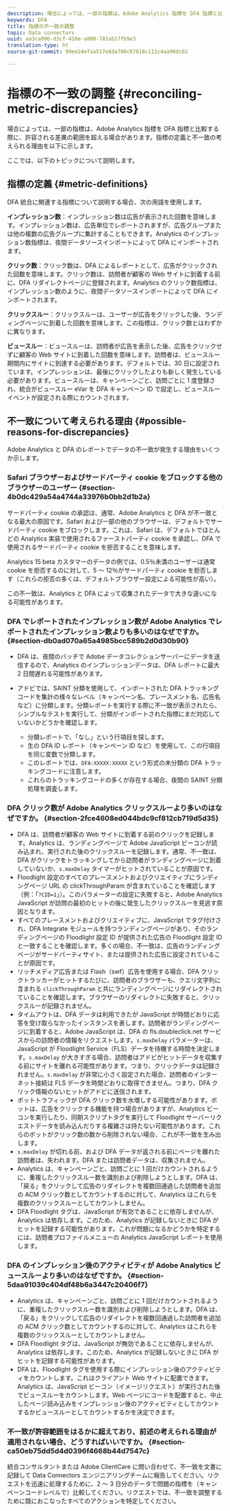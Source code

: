 ```yaml
---
description: 場合によっては、一部の指標は、Adobe Analytics 指標を DFA 指標と比較する際に、許容される差異の範囲を超える場合があります。指標の定義と不一致の考えられる理由を以下に示します。
keywords: DFA
title: 指標の不一致の調整
topic: Data connectors
uuid: aa3ca006-d3cf-410e-a000-781ab17fb9e3
translation-type: ht
source-git-commit: 99ee24efaa517e8da700c67818c111c4aa90dc02

---
```



# 指標の不一致の調整 {#reconciling-metric-discrepancies}

場合によっては、一部の指標は、Adobe Analytics 指標を DFA 指標と比較する際に、許容される差異の範囲を超える場合があります。指標の定義と不一致の考えられる理由を以下に示します。

ここでは、以下のトピックについて説明します。

## 指標の定義 {#metric-definitions}

DFA 統合に関連する指標について説明する場合、次の用語を使用します。

**インプレッション数**：インプレッション数は広告が表示された回数を意味します。インプレッション数は、広告単位でレポートされますが、広告グループまたは他の複数の広告グループに集計することもできます。Analytics のインプレッション数指標は、夜間データソースインポートによって DFA にインポートされます。

**クリック数**：クリック数は、DFA によるレポートとして、広告がクリックされた回数を意味します。クリック数は、訪問者が顧客の Web サイトに到着する前に、DFA リダイレクトページに登録されます。Analytics のクリック数指標は、インプレッション数のように、夜間データソースインポートによって DFA にインポートされます。

**クリックスルー**：クリックスルーは、ユーザーが広告をクリックした後、ランディングページに到着した回数を意味します。この指標は、クリック数とはわずかに異なります。

**ビュースルー**：ビュースルーは、訪問者が広告を表示した後、広告をクリックせずに顧客の Web サイトに到着した回数を意味します。訪問者は、ビュースルー期間内にサイトに到達する必要があります。デフォルトでは、30 日に設定されています。インプレッションは、最後にクリックしたよりも新しく発生している必要があります。ビュースルーは、キャンペーンごと、訪問ごとに 1 度登録され、統合がビュースルー eVar を DFA キャンペーン ID で設定し、ビュースルーイベントが設定される際にカウントされます。

## 不一致について考えられる理由 {#possible-reasons-for-discrepancies}

Adobe Analytics と DFA のレポートでデータの不一致が発生する理由をいくつか示します。

### Safari ブラウザーおよびサードパーティ cookie をブロックする他のブラウザーのユーザー {#section-4b0dc429a54a4744a33976b0bb2d1b2a}

サードパーティ cookie の承認は、通常、Adobe Analytics と DFA が不一致となる最大の原因です。Safari および一部の他のブラウザーは、デフォルトでサードパーティ cookie をブロックします。これは、Safari は、デフォルトでほとんどの Analytics 実装で使用されるファーストパーティ cookie を承認し、DFA で使用されるサードパーティ cookie を拒否することを意味します。

Analytics 15 beta カスタマーのデータの例では、0.5％未満のユーザーは通常 cookie を拒否するのに対して、5 ～ 12％がサードパーティ cookie を拒否します（これらの拒否の多くは、デフォルトブラウザー設定による可能性が高い）。

この不一致は、Analytics と DFA によって収集されたデータで大きな違いになる可能性があります。

### DFA でレポートされたインプレッション数が Adobe Analytics でレポートされたインプレッション数よりも多いのはなぜですか。 {#section-db0ad070a65a4985bcc589b2d0d30b90}

* DFA は、夜間のバッチで Adobe データコレクションサーバーにデータを送信するので、Analytics のインプレッションデータは、DFA レポートに最大 2 日間遅れる可能性があります。
* アドビでは、SAINT 分類を使用して、インポートされた DFA トラッキングコードを集計の様々なレベル（キャンペーン名、プレースメント名、広告名など）に分類します。分類レポートを実行する際に不一致が表示されたら、シンプルなテストを実行して、分類がインポートされた指標にまだ対応していないかどうかを確認します。

   * 分類レポートで、「なし」という行項目を探します。
   * 生の DFA ID レポート（キャンペーン ID など）を使用して、この行項目を同じ変数で分類します。
   * このレポートでは、`DFA:XXXXX:XXXXX` という形式の未分類の DFA トラッキングコードに注意します。
   * これらのトラッキングコードの多くが存在する場合、夜間の SAINT 分類処理を調査します。

### DFA クリック数が Adobe Analytics クリックスルーより多いのはなぜですか。 {#section-2fce4608ed044bdc9cf812cb719d5d35}

* DFA は、訪問者が顧客の Web サイトに到着する前のクリックを記録します。Analytics は、ランディングページで Adobe JavaScript ビーコンが読み込まれ、実行された後のクリックスルーを記録します。通常、不一致は、DFA がクリックをトラッキングしてから訪問者がランディングページに到着していないか、`s.maxDelay` タイマーがヒットされていることが原因です。
* Floodlight 設定のすべてのプレースメントおよびクリエイティブにランディングページ URL の clickThroughParam が含まれていることを確認します（例：「`?CID=1`」）。このパラメーターの設定に失敗すると、Adobe Analytics JavaScript が訪問の最初のヒットの後に発生したクリックスルーを見逃す原因となります。
* すべてのプレースメントおよびクリエイティブに、JavaScript でタグ付けされ、DFA Integrate モジュールを持つランディングページがあり、そのランディングページの Floodlight 設定 ID が提供された広告の Floodlight 設定 ID と一致することを確認します。多くの場合、不一致は、広告のランディングページがサードパーティサイト、または提供された広告に設定されていることが原因です。
* リッチメディア広告または Flash（swf）広告を使用する場合、DFA クリックトラッカーがヒットするたびに、訪問者のブラウザーも、クエリ文字列に含まれる `clickThroughParam` と共にランディングページにリダイレクトされていることを確認します。ブラウザーのリダイレクトに失敗すると、クリックスルーが記録されません。
* タイムアウトは、DFA データは利用できたが JavaScript が時間どおりに応答を受け取らなかったインスタンスを表します。訪問者がランディングページに到着すると、Adobe JavaScript は、DFA の fls.doubleclick.net サービスからの訪問者の情報をリクエストします。`s.maxDelay` パラメーターは、JavaScript が Floodlight Service（FLS）データを待機する時間を決定します。`s.maxDelay` が大きすぎる場合、訪問者はアドビがヒットデータを収集する前にサイトを離れる可能性があります。つまり、クリックデータは記録されません。`s.maxDelay` が非常に小さく設定された場合、訪問者のインターネット接続は FLS データを時間どおりに取得できません。つまり、DFA クリック情報のないヒットがアドビに送信されます。
* ボットトラフィックが DFA クリック数を水増しする可能性があります。ボットは、広告をクリックする機能を持つ場合がありますが、Analytics ビーコンを実行したり、同期スクリプトタグを実行して Floodlight サーバーリクエストデータを読み込んだりする複雑さは持たない可能性があります。これらのボットがクリック数の数から削除されない場合、これが不一致を生み出します。
* `s.maxDelay` が切れる前、および DFA データが返される前にページを離れた訪問者は、失われます。DFA または訪問者データは、収集されません。
* Analytics は、キャンペーンごと、訪問ごとに 1 回だけカウントされるように、重複したクリックスルー数を識別および削除しようとします。DFA は、「戻る」をクリックして広告のリダイレクトを複数回通過した訪問者を追加の ACM クリック数としてカウントするのに対して、Analytics はこれらを複数のクリックスルーとしてカウントしません。
* DFA Floodlight タグは、JavaScript が有効であることに依存しませんが、Analytics は依存します。このため、Analytics が記録しないときに DFA がヒットを記録する可能性があります。これが問題になるかどうかを特定するには、訪問者プロファイルメニューの Analytics JavaScript レポートを使用します。

### DFA のインプレッション後のアクティビティが Adobe Analytics ビュースルーより多いのはなぜですか。 {#section-5daa91039c404df48b6a3447c20406f7}

* Analytics は、キャンペーンごと、訪問ごとに 1 回だけカウントされるように、重複したクリックスルー数を識別および削除しようとします。DFA は、「戻る」をクリックして広告のリダイレクトを複数回通過した訪問者を追加の ACM クリック数としてカウントするのに対して、Analytics はこれらを複数のクリックスルーとしてカウントしません。
* DFA Floodlight タグは、JavaScript が無効であることに依存しませんが、Analytics は依存します。このため、Analytics が記録しないときに DFA がヒットを記録する可能性があります。
* DFA は、Floodlight タグを使用する際にインプレッション後のアクティビティをカウントします。これはクライアント Web サイトに配置できます。Analytics は、JavaScript ビーコン（イメージリクエスト）が実行された後でビュースルーをカウントします。Web ページにコードを配置すると、中止したページ読み込みをインプレッション後のアクティビティとしてカウントするかビュースルーとしてカウントするかを決定できます。

### 不一致が許容範囲をはるかに超えており、前述の考えられる理由が適用されない場合、どうすればいいですか。 {#section-ca50eb75dd5d4d0396f4668b44d7547c}

統合コンサルタントまたは Adobe ClientCare に問い合わせて、不一致を文書に記録して Data Connectors エンジニアリングチームに報告してください。リクエストを迅速に処理するために、2 ～ 3 日分のデータで問題の指標を（キャンペーンコードレベルで）比較してください。リクエストでは、不一致を調整するために既におこなったすべてのアクションを特定してください。
